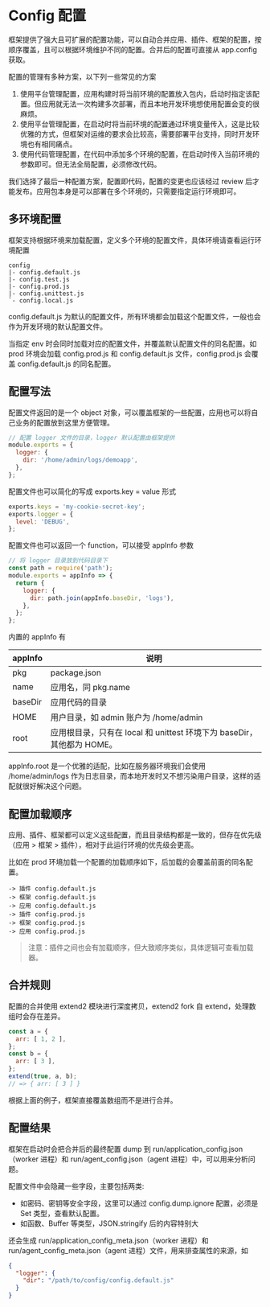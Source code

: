 # Config 配置

框架提供了强大且可扩展的配置功能，可以自动合并应用、插件、框架的配置，按顺序覆盖，且可以根据环境维护不同的配置。合并后的配置可直接从 app.config 获取。

配置的管理有多种方案，以下列一些常见的方案

1. 使用平台管理配置，应用构建时将当前环境的配置放入包内，启动时指定该配置。但应用就无法一次构建多次部署，而且本地开发环境想使用配置会变的很麻烦。
2. 使用平台管理配置，在启动时将当前环境的配置通过环境变量传入，这是比较优雅的方式，但框架对运维的要求会比较高，需要部署平台支持，同时开发环境也有相同痛点。
3. 使用代码管理配置，在代码中添加多个环境的配置，在启动时传入当前环境的参数即可。但无法全局配置，必须修改代码。

我们选择了最后一种配置方案，配置即代码，配置的变更也应该经过 review 后才能发布。应用包本身是可以部署在多个环境的，只需要指定运行环境即可。

## 多环境配置

框架支持根据环境来加载配置，定义多个环境的配置文件，具体环境请查看运行环境配置

```
config
|- config.default.js
|- config.test.js
|- config.prod.js
|- config.unittest.js
`- config.local.js
```

config.default.js 为默认的配置文件，所有环境都会加载这个配置文件，一般也会作为开发环境的默认配置文件。

当指定 env 时会同时加载对应的配置文件，并覆盖默认配置文件的同名配置。如 prod 环境会加载 config.prod.js 和 config.default.js 文件，config.prod.js 会覆盖 config.default.js 的同名配置。

## 配置写法

配置文件返回的是一个 object 对象，可以覆盖框架的一些配置，应用也可以将自己业务的配置放到这里方便管理。

```js
// 配置 logger 文件的目录，logger 默认配置由框架提供
module.exports = {
  logger: {
    dir: '/home/admin/logs/demoapp',
  },
};
```

配置文件也可以简化的写成 exports.key = value 形式

```js
exports.keys = 'my-cookie-secret-key';
exports.logger = {
  level: 'DEBUG',
};
```

配置文件也可以返回一个 function，可以接受 appInfo 参数

```js
// 将 logger 目录放到代码目录下
const path = require('path');
module.exports = appInfo => {
  return {
    logger: {
      dir: path.join(appInfo.baseDir, 'logs'),
    },
  };
};
```

内置的 appInfo 有

|appInfo	     |说明                                  |
|--------------|--------------------------------------|
|pkg	         |package.json                          |
|name	         |应用名，同 pkg.name                    |
|baseDir    	 |应用代码的目录                         |
|HOME	         |用户目录，如 admin 账户为 /home/admin   |
|root	         |应用根目录，只有在 local 和 unittest 环境下为 baseDir，其他都为 HOME。|

appInfo.root 是一个优雅的适配，比如在服务器环境我们会使用 /home/admin/logs 作为日志目录，而本地开发时又不想污染用户目录，这样的适配就很好解决这个问题。

## 配置加载顺序

应用、插件、框架都可以定义这些配置，而且目录结构都是一致的，但存在优先级（应用 > 框架 > 插件），相对于此运行环境的优先级会更高。

比如在 prod 环境加载一个配置的加载顺序如下，后加载的会覆盖前面的同名配置。

```
-> 插件 config.default.js
-> 框架 config.default.js
-> 应用 config.default.js
-> 插件 config.prod.js
-> 框架 config.prod.js
-> 应用 config.prod.js
```

> 注意：插件之间也会有加载顺序，但大致顺序类似，具体逻辑可查看加载器。

## 合并规则

配置的合并使用 extend2 模块进行深度拷贝，extend2 fork 自 extend，处理数组时会存在差异。

```js
const a = {
  arr: [ 1, 2 ],
};
const b = {
  arr: [ 3 ],
};
extend(true, a, b);
// => { arr: [ 3 ] }
```

根据上面的例子，框架直接覆盖数组而不是进行合并。

## 配置结果

框架在启动时会把合并后的最终配置 dump 到 run/application_config.json（worker 进程）和 run/agent_config.json（agent 进程）中，可以用来分析问题。

配置文件中会隐藏一些字段，主要包括两类:

* 如密码、密钥等安全字段，这里可以通过 config.dump.ignore 配置，必须是 Set 类型，查看默认配置。
* 如函数、Buffer 等类型，JSON.stringify 后的内容特别大

还会生成 run/application_config_meta.json（worker 进程）和 run/agent_config_meta.json（agent 进程）文件，用来排查属性的来源，如

```json
{
  "logger": {
    "dir": "/path/to/config/config.default.js"
  }
}
```